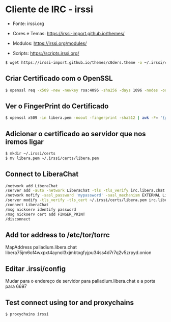 # Cliente de IRC - irssi

- Fonte: irssi.org 

- Cores e Temas: https://irssi-import.github.io/themes/
- Modulos: https://irssi.org/modules/
- Scripts: https://scripts.irssi.org/

```bash
$ wget https://irssi-import.github.io/themes/c0ders.theme -o ~/.irssi/c0ders.theme
```

## Criar Certificado com o OpenSSL

```bash 
$ openssl req -x509 -new -newkey rsa:4096 -sha256 -days 1096 -nodes -out libera.pem -keyout libera.pem
```

## Ver o FingerPrint do Certificado 

```bash
$ openssl x509 -in libera.pem -noout -fingerprint -sha512 | awk -F= '{gsub(":",""); print tolower ($2)}'
```

## Adicionar o certificado ao servidor que nos iremos ligar 

```bash
$ mkdir ~/.irssi/certs 
$ mv libera.pem ~/.irssi/certs/libera.pem
```

## Connect to LiberaChat 

```sh 
/network add LiberaChat 
/server add -auto -network LiberaChat -tls -tls_verify irc.libera.chat 6697 
/network mofify -sasl_password 'mypassword' -sasl_mechanism EXTERNAL LiberaChat 
/server modify -tls_verify -tls_cert ~/.irssi/certs/libera.pem irc.libera.chat 6697
/connect LiberaChat
/msg nickserv identify password
/msg nickserv cert add FINGER_PRINT
/disconnect 
```

## Add tor address to /etc/tor/torrc 

MapAddress palladium.libera.chat libera75jm6of4wxpxt4aynol3xjmbtxgfyjpu34ss4d7r7q2v5zrpyd.onion

## Editar .irssi/config 

Mudar para o endereço de servidor para palladium.libera.chat 
e a porta para 6697 

## Test connect using tor and proxychains 

```sh
$ proxychains irssi 
```


